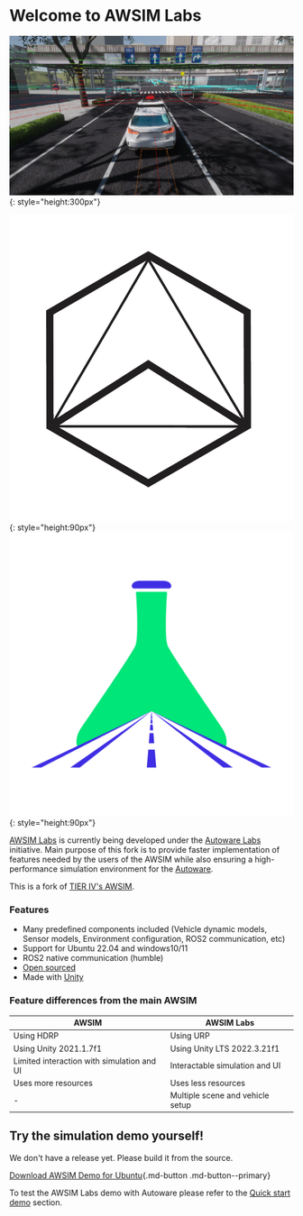 # Welcome to AWSIM Labs

![](assets/images/E2ESim.png){: style="height:300px"}

![](assets/images/autoware-foundation.png){: style="height:90px"}
![](assets/images/awsim-labs-logo.png){: style="height:90px"}

[AWSIM Labs](https://github.com/autowarefoundation/AWSIM) is currently being developed under the [Autoware Labs](https://github.com/orgs/autowarefoundation/discussions/4550) initiative. Main purpose of this fork is to provide faster implementation of features needed by the users of the AWSIM while also ensuring a high-performance simulation environment for the [Autoware](https://github.com/autowarefoundation/autoware).

This is a fork of [TIER IV's AWSIM](https://github.com/tier4/AWSIM).

### Features

- Many predefined components included (Vehicle dynamic models, Sensor models, Environment configuration, ROS2 communication, etc)
- Support for Ubuntu 22.04 and windows10/11
- ROS2 native communication (humble)
- [Open sourced](https://autowarefoundation.com/autowarefoundation/AWSIM)
- Made with [Unity](https://unity.com/)


### Feature differences from the main AWSIM

| AWSIM                                      | AWSIM Labs                       |
|--------------------------------------------|----------------------------------|
| Using HDRP                                 | Using URP                        |
| Using Unity 2021.1.7f1                     | Using Unity LTS 2022.3.21f1      |
| Limited interaction with simulation and UI | Interactable simulation and UI   |
| Uses more resources                        | Uses less resources              |
| -                                          | Multiple scene and vehicle setup |

## Try the simulation demo yourself!
We don't have a release yet. Please build it from the source.

[Download AWSIM Demo for Ubuntu](https://github.com/autowarefoundation/AWSIM/releases/download/v1.2.0/AWSIM_v1.2.0.zip){.md-button .md-button--primary}

To test the AWSIM Labs demo with Autoware please refer to the [Quick start demo](./GettingStarted/QuickStartDemo/index.md) section.
